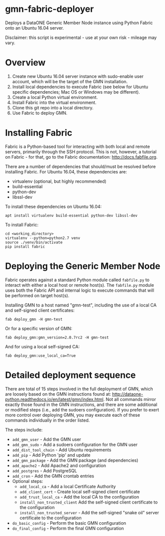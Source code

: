 # gmn-fabric-deployer

Deploys a DataONE Generic Member Node instance using Python Fabric onto an 
Ubuntu 16.04 server.

Disclaimer: this script is experimental - use at your own risk - mileage may 
vary.

# Overview

1. Create new Ubuntu 16.04 server instance with sudo-enable user account, 
which will be the target of the GMN installation.
2. Install local dependencies to execute Fabric (see below for Ubuntu 
specific dependencies; Mac OS or Windows may be different).
3. Create a local Python virtual environment.
4. Install Fabric into the virtual environment.
5. Clone this git repo into a local directory.
6. Use Fabric to deploy GMN.

# Installing Fabric

Fabric is a Python-based tool for interacting with both local and remote 
servers, primarily through the SSH protocol. This is not, however, a tutorial
 on Fabric - for that, go to the Fabric documentation: http://docs.fabfile.org.

There are a number of dependencies that should/must be resolved before 
installing Fabric. For Ubuntu 16.04, these dependencies are:

 - virtualenv (optional, but highly recommended)
 - build-essential
 - python-dev
 - libssl-dev
 
To install these dependencies on Ubuntu 16.04: 
```
apt install virtualenv build-essential python-dev libssl-dev
``` 
To install Fabric:
 
```
cd <working_directory>
virtualenv --python=python2.7 venv
source ./venv/bin/activate
pip install fabric
```
 
# Deploying the Generic Member Node
 
Fabric operates against a standard Python module called `fabfile.py` to 
interact with either a local host or remote host(s). The `fabfile.py` module 
uses both the Fabric API and internal logic to execute commands that will be
performed on target host(s).
  
Installing GMN to a host named "gmn-test", including the use of a local CA 
and self-signed client certificates:
```
fab deploy_gmn -H gmn-test
```

Or for a specific version of GMN:
```
fab deploy_gmn:gmn_version=2.0.7rc2 -H gmn-test
```

And for using a local self-signed CA:
```
fab deploy_gmn:use_local_ca=True
```

# Detailed deployment sequence

There are total of 15 steps involved in the full deployment of GMN, which are
 loosely based on the GMN instructions found at: 
http://dataone-python.readthedocs.io/en/latest/gmn/index.html. Not all 
commands mirror exactly those found in the GMN instructions, and there are 
some additional or modified steps (i.e., add the sudoers configuration). If 
you prefer to exert more control over deploying GMN, you may execute each of 
these commands individually in the order listed.

The steps include:
- `add_gmn_user` - Add the GMN user
- `add_gmn_sudo` - Add a sudoers configuration for the GMN user
- `add_dist_tool_chain` - Add Ubuntu requirements
- `add_pip` - Add Python 'pip' and update
- `add_gmn_package` - Add the GMN package (and dependencies)
- `add_apache2` - Add Apache2 and configuration
- `add_postgres` - Add PostgreSQL
- `add_cron` - Add the GMN crontab entries
- Optional steps:
    - `add_local_ca` - Add a local Certificate Authority
    - `add_client_cert` - Create local self-signed client certificate
    - `add_trust_local_ca` - Add the local CA to the configuration
    - `install_non_trusted_client` Add the self-signed client certificate to the configuration
    - `install_non_trusted_server` - Add the self-signed "snake oil" server certificate to the configuration
- `do_basic_config` - Perform the basic GMN configuration
- `do_final_config` - Perform the final GMN configuration
